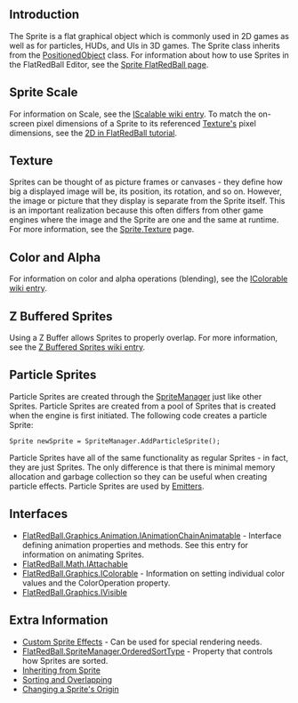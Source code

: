 ## Introduction

The Sprite is a flat graphical object which is commonly used in 2D games as well as for particles, HUDs, and UIs in 3D games. The Sprite class inherits from the [PositionedObject](/frb/docs/index.php?title=FlatRedBall.PositionedObject "FlatRedBall.PositionedObject") class. For information about how to use Sprites in the FlatRedBall Editor, see the [Sprite FlatRedBall page](/documentation/tools/glue-reference/objects/glue-reference-sprite.md).

## Sprite Scale

For information on Scale, see the [IScalable wiki entry](/frb/docs/index.php?title=FlatRedBall.Math.Geometry.IScalable "FlatRedBall.Math.Geometry.IScalable"). To match the on-screen pixel dimensions of a Sprite to its referenced [Texture's](/frb/docs/index.php?title=Microsoft.Xna.Framework.Graphics.Texture2D "Microsoft.Xna.Framework.Graphics.Texture2D") pixel dimensions, see the [2D in FlatRedBall tutorial](/frb/docs/index.php?title=FlatRedBallXna:Tutorials:2D_In_FlatRedBall "FlatRedBallXna:Tutorials:2D In FlatRedBall").

## Texture

Sprites can be thought of as picture frames or canvases - they define how big a displayed image will be, its position, its rotation, and so on. However, the image or picture that they display is separate from the Sprite itself. This is an important realization because this often differs from other game engines where the image and the Sprite are one and the same at runtime. For more information, see the [Sprite.Texture](/frb/docs/index.php?title=FlatRedBall.Sprite.Texture "FlatRedBall.Sprite.Texture") page.

## Color and Alpha

For information on color and alpha operations (blending), see the [IColorable wiki entry](/frb/docs/index.php?title=FlatRedBall.Graphics.IColorable "FlatRedBall.Graphics.IColorable").

## Z Buffered Sprites

Using a Z Buffer allows Sprites to properly overlap. For more information, see the [Z Buffered Sprites wiki entry](/frb/docs/index.php?title=FlatRedBall.SpriteManager.AddZBufferedSprite "FlatRedBall.SpriteManager.AddZBufferedSprite").

## Particle Sprites

Particle Sprites are created through the [SpriteManager](/frb/docs/index.php?title=FlatRedBall.SpriteManager "FlatRedBall.SpriteManager") just like other Sprites. Particle Sprites are created from a pool of Sprites that is created when the engine is first initiated. The following code creates a particle Sprite:

    Sprite newSprite = SpriteManager.AddParticleSprite();

Particle Sprites have all of the same functionality as regular Sprites - in fact, they are just Sprites. The only difference is that there is minimal memory allocation and garbage collection so they can be useful when creating particle effects. Particle Sprites are used by [Emitters](/frb/docs/index.php?title=FlatRedBall.Graphics.Particle.Emitter "FlatRedBall.Graphics.Particle.Emitter").

## Interfaces

-   [FlatRedBall.Graphics.Animation.IAnimationChainAnimatable](/frb/docs/index.php?title=FlatRedBall.Graphics.Animation.IAnimationChainAnimatable "FlatRedBall.Graphics.Animation.IAnimationChainAnimatable") - Interface defining animation properties and methods. See this entry for information on animating Sprites.
-   [FlatRedBall.Math.IAttachable](/frb/docs/index.php?title=FlatRedBall.Math.IAttachable "FlatRedBall.Math.IAttachable")
-   [FlatRedBall.Graphics.IColorable](/frb/docs/index.php?title=FlatRedBall.Graphics.IColorable "FlatRedBall.Graphics.IColorable") - Information on setting individual color values and the ColorOperation property.
-   [FlatRedBall.Graphics.IVisible](/frb/docs/index.php?title=FlatRedBall.Graphics.IVisible "FlatRedBall.Graphics.IVisible")

## Extra Information

-   [Custom Sprite Effects](/frb/docs/index.php?title=FlatRedBallXna:Tutorials:Custom_Sprite_Effects "FlatRedBallXna:Tutorials:Custom Sprite Effects") - Can be used for special rendering needs.
-   [FlatRedBall.SpriteManager.OrderedSortType](/frb/docs/index.php?title=FlatRedBall.SpriteManager.OrderedSortType "FlatRedBall.SpriteManager.OrderedSortType") - Property that controls how Sprites are sorted.
-   [Inheriting from Sprite](/frb/docs/index.php?title=FlatRedBall.Sprite:Inheriting_from_Sprite "FlatRedBall.Sprite:Inheriting from Sprite")
-   [Sorting and Overlapping](/frb/docs/index.php?title=FlatRedBall.Sprite:Sorting_and_Overlapping "FlatRedBall.Sprite:Sorting and Overlapping")
-   [Changing a Sprite's Origin](/frb/docs/index.php?title=FlatRedBall.Sprite:Changing_a_Sprite%27s_Origin "FlatRedBall.Sprite:Changing a Sprite's Origin")

 
